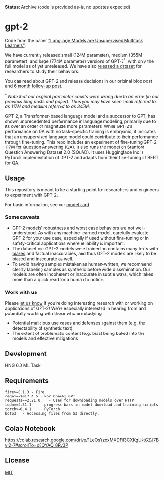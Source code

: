 **Status:** Archive (code is provided as-is, no updates expected)

# gpt-2

Code from the paper ["Language Models are Unsupervised Multitask Learners"](https://d4mucfpksywv.cloudfront.net/better-language-models/language-models.pdf).

We have currently released small (124M parameter), medium (355M parameter), and large (774M parameter) versions of GPT-2<sup>*</sup>, with only the full model as of yet unreleased.  We have also [released a dataset](https://github.com/openai/gpt-2-output-dataset) for researchers to study their behaviors.

You can read about GPT-2 and release decisions in our [original blog post](https://blog.openai.com/better-language-models/) and [6 month follow-up post](https://openai.com/blog/gpt-2-6-month-follow-up/).

<sup>*</sup> *Note that our original parameter counts were wrong due to an error (in our previous blog posts and paper).  Thus you may have seen small referred to as 117M and medium referred to as 345M.*

GPT-2, a Transformer-based language model and a successor to GPT, has shown unprecedented performance in language modeling, primarily due to its over an order of magnitude more parameters. While GPT-2’s performance on QA with no task-specific training is embryonic, it indicates that an unsupervised language model could contribute to their performance through fine-tuning.
    This repo includes an experiment of fine-tuning GPT-2 117M for Question Answering (QA). It also runs the model on Stanford Question Answering Dataset 2.0 (SQuAD). It uses Huggingface Inc.'s PyTorch implementation of GPT-2 and adapts from their fine-tuning of BERT for QA.

## Usage

This repository is meant to be a starting point for researchers and engineers to experiment with GPT-2.

For basic information, see our [model card](./model_card.md).

### Some caveats

- GPT-2 models' robustness and worst case behaviors are not well-understood.  As with any machine-learned model, carefully evaluate GPT-2 for your use case, especially if used without fine-tuning or in safety-critical applications where reliability is important.
- The dataset our GPT-2 models were trained on contains many texts with [biases](https://twitter.com/TomerUllman/status/1101485289720242177) and factual inaccuracies, and thus GPT-2 models are likely to be biased and inaccurate as well.
- To avoid having samples mistaken as human-written, we recommend clearly labeling samples as synthetic before wide dissemination.  Our models are often incoherent or inaccurate in subtle ways, which takes more than a quick read for a human to notice.

### Work with us

Please [let us know](mailto:languagequestions@openai.com) if you’re doing interesting research with or working on applications of GPT-2!  We’re especially interested in hearing from and potentially working with those who are studying
- Potential malicious use cases and defenses against them (e.g. the detectability of synthetic text)
- The extent of problematic content (e.g. bias) being baked into the models and effective mitigations

## Development

HNG 6.0 ML Task

## Requirements

    fire>=0.1.3 - Fire 
    regex==2017.4.5 - For OpenAI GPT
    requests==2.21.0    - Used for downloading models over HTTP 
    tqdm==4.31.1    - progress bars in model download and training scripts
    torch>=0.4.1    - PyTorch
    boto3   - Accessing files from S3 directly.

## Colab Notebook

https://colab.research.google.com/drive/1LeOsYzxxMXDFiI3CXKgUktGZJ7Bvl2-7#scrollTo=oEQYAQ_8Rv3P


## License

[MIT](./LICENSE)
